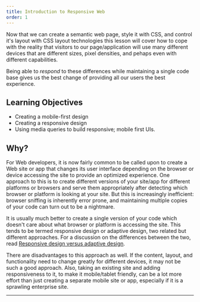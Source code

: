 ```yaml
---
title: Introduction to Responsive Web
order: 1
---
```


Now that we can create a semantic web page, style it with CSS, and control it's
layout with CSS layout technologies this lesson will cover how to cope with the
reality that visitors to our page/application will use many different devices
that are different sizes, pixel densities, and pehaps even with different
capabilities.

Being able to _respond_ to these differences while maintaining a single code
base gives us the best change of providing all our users the best experience.

## Learning Objectives

- Creating a mobile-first design
- Creating a responsive design
- Using media queries to build responsive; mobile first UIs.

## Why?

For Web developers, it is now fairly common to be called upon to create a Web
site or app that changes its user interface depending on the browser or device
accessing the site to provide an optimized experience. One approach to this is
to create different versions of your site/app for different platforms or
browsers and serve them appropriately after detecting which browser or platform
is looking at your site. But this is increasingly inefficient: browser sniffing
is inherently error prone, and maintaining multiple copies of your code can turn
out to be a nightmare.

It is usually much better to create a single version of your code which doesn't
care about what browser or platform is accessing the site. This tends to be
termed responsive design or adaptive design, two related but different
approaches. For a discussion on the differences between the two, read
[Responsive design versus adaptive design](https://developer.mozilla.org/en-US/docs/Archive/Apps/Design/UI_layout_basics/Responsive_design_versus_adaptive_design).

There are disadvantages to this approach as well. If the content, layout, and
functionality need to change greatly for different devices, it may not be such a
good approach. Also, taking an existing site and adding responsiveness to it, to
make it mobile/tablet friendly, can be a lot more effort than just creating a
separate mobile site or app, especially if it is a sprawling enterprise site.

---
